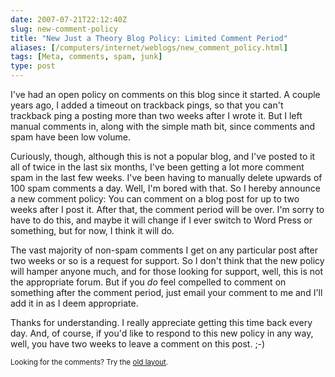 ```yaml
--- 
date: 2007-07-21T22:12:40Z
slug: new-comment-policy
title: "New Just a Theory Blog Policy: Limited Comment Period"
aliases: [/computers/internet/weblogs/new_comment_policy.html]
tags: [Meta, comments, spam, junk]
type: post
---
```


<p>I've had an open policy on comments on this blog since it started. A couple years ago, I added a timeout on trackback pings, so that you can't trackback ping a posting more than two weeks after I wrote it. But I left manual comments in, along with the simple math bit, since comments and spam have been low volume.</p>

<p>Curiously, though, although this is not a popular blog, and I've posted to it all of twice in the last six months, I've been getting a lot more comment spam in the last few weeks. I've been having to manually delete upwards of 100 spam comments a day. Well, I'm bored with that. So I hereby announce a new comment policy: You can comment on a blog post for up to two weeks after I post it. After that, the comment period will be over. I'm sorry to have to do this, and maybe it will change if I ever switch to Word Press or something, but for now, I think it will do.</p>

<p>The vast majority of non-spam comments I get on any particular post after two weeks or so is a request for support. So I don't think that the new policy will hamper anyone much, and for those looking for support, well, this is not the appropriate forum. But if you <em>do</em> feel compelled to comment on something after the comment period, just email your comment to me and I'll add it in as I deem appropriate.</p>

<p>Thanks for understanding. I really appreciate getting this time back every day. And, of course, if you'd like to respond to this new policy in any way, well, you have two weeks to leave a comment on this post. ;-)</p>

<p class="past"><small>Looking for the comments? Try the <a rel="nofollow" href="//past.justatheory.com/computers/internet/weblogs/new_comment_policy.html">old layout</a>.</small></p>


